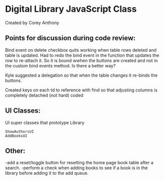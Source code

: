 # Digital Library JavaScript Class

Created by Corey Anthony

## Points for discussion during code review:

Bind event on delete checkbox quits working when table rows deleted and table is updated.  Had to redo the bind event in the function that updates the row to re-attach it.  So it is bound wwhen the buttons are created and not in the custom bind events method.  Is there a better way?

Kyle suggested a delegation so that when the table changes it re-binds the buttons.

Created keys on each td to reference with find so that adjusting columns is completely detached (not hard) coded

## UI Classes:

UI super classes that prototype Library

```
ShowAuthorsUI
AddBooksUI
```

## Other:

-add a reset/toggle button for resetting the home page book table after a search.
-perform a check when adding books to see if a book is in the library before adding it to the add queue.
